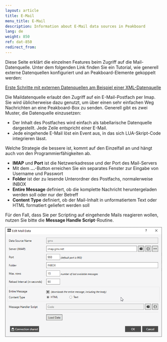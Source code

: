 ```yaml
---
layout: article
title: E-Mail
menu_title: E-Mail
description: Information about E-Mail data sources in Peakboard
lang: de
weight: 850
ref: dat-850
redirect_from:
---
```

Diese Seite erklärt die einzelnen Features beim Zugriff auf die Mail-Datenquelle. 
Unter dem folgenden Link finden Sie ein Tutorial, wie generell externe Datenquellen konfiguriert und an Peakboard-Elemente gekoppelt werden:

[Erste Schritte mit externen Datenquellen am Beispiel einer XML-Datenquelle](/tutorials/03-de-xml-daten.html)

Die Maildatenquelle erlaubt den Zugriff auf ein E-Mail-Postfach per Imap. 
Sie wird üblicherweise dazu genutzt, um über einen sehr einfachen Weg Nachrichten an eine Peakboard-Box zu senden. 
Generell gibt es zwei Muster, die Datenquelle einzusetzen:

- Der Inhalt des Postfaches wird einfach als tabellarische Datenquelle dargestellt. Jede Zeile entspricht einer E-Mail.
- Jede eingehende E-Mail löst ein Event aus, in das sich LUA-Skript-Code integrieren lässt.

Welche Strategie die bessere ist, kommt auf den Einzelfall an und hängt auch von den Programmierfähigkeiten ab.

* **IMAP** und **Port** ist die Netzwerkadresse und der Port des Mail-Servers
* Mit dem **...**-Button erreichen Sie ein separates Fenster zur Eingabe von Username und Passwort
* **Folder** ist der zu lesende Unterordner des Postfachs, normalerweise INBOX
* **Entire Message** definiert, ob die komplette Nachricht heruntergeladen werden soll oder nur der Betreff
* **Content Type** definiert, ob der Mail-Inhalt in unformatiertem Text oder HTML formatiert geliefert werden soll

Für den Fall, dass Sie per Scripting auf eingehende Mails reagieren wollen, nutzen Sie bitte die **Message Handle Script**-Routine.

![mail.png](/assets/images/data-sources/mail/mail.png)

